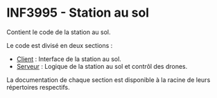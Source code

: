 # INF3995 - Station au sol

Contient le code de la station au sol.

Le code est divisé en deux sections :

- [Client](client/README.md) : Interface de la station au sol.
- [Serveur](server/README.md) : Logique de la station au sol et contrôl des drones.

La documentation de chaque section est disponible à la racine de leurs répertoires respectifs.
